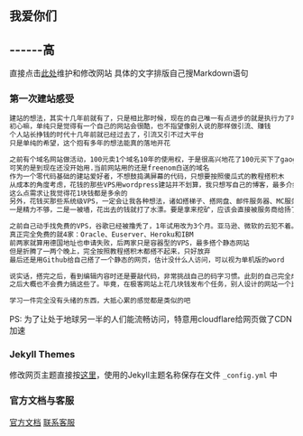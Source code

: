 ## 我爱你们    
##         ------高


直接点击[此处](https://github.com/1009055857/1009055857.github.io/edit/main/index.md)维护和修改网站
具体的文字排版自己搜Markdown语句

### 第一次建站感受
```markdown
建站的想法，其实十几年前就有了，只是相比那时候，现在的自己唯一有点进步的就是执行力了吧，大概
初心嘛，单纯只是觉得有一个自己的网站会很酷，也不指望像别人说的那样做引流、赚钱
个人站长挣钱的时代十几年前就已经过去了，引流又引不过大平台
只是单纯的希望，这个抱有多年的想法能真的落地开花

之前有个域名网站做活动，100元卖1个域名10年的使用权，于是很高兴地花了100元买下了gaogao.eu这个域名
可笑的是到现在还没开始用.当前网站用的还是freenom白送的域名
作为一个零代码基础的建站爱好者，不想鼓捣满屏幕的代码，只想要按照傻瓜式的教程搭积木
从成本的角度考虑，花钱的那些VPS用wordpress建站并不划算，我只想写自己的博客，最多介绍一下丝网布
这么点需求让我觉得花1块钱都是多余的
另外，花钱买那些系统级VPS，一定会让我各种想法，诸如搭梯子、搭网盘、邮件服务器、MC服务器之类的
一是精力不够，二是一被墙，花出去的钱就打了水漂。要是拿来挖矿，应该会直接被服务商给扬了

之前自己动手找免费的VPS，谷歌已经被撸秃了，1年试用改为3个月。亚马逊、微软的云犯不着。
真正完全免费的就4家：Oracle、Euserver、Heroku和IBM
前两家就算用德国地址也申请失败，后两家只是容器型的VPS，最多搭个静态网站
但是折腾了一两个晚上，完全按照教程搭积木都搭不起来，只好放弃
最后还是用Github给自己搭了一个静态的网页，估计没什么人访问，可以视为单机版的word

说实话，搭完之后，看到编辑内容时还是要敲代码，非常挑战自己的码字习惯。此刻的自己完全成了泄气的皮球
之后大概也不会费力搞这些了。毕竟，在极客网站上花几块钱发布个任务，别人设计的网站一个比一个惊艳

学习一件完全没有头绪的东西，大抵心累的感觉都是类似的吧
```
PS: 为了让处于地球另一半的人们能流畅访问，特意用cloudflare给网页做了CDN加速

### Jekyll Themes

修改网页主题直接按[这里](https://github.com/1009055857/1009055857.github.io/settings/pages)，使用的Jekyll主题名称保存在文件 `_config.yml` 中

### 官方文档与客服

[官方文档](https://docs.github.com/categories/github-pages-basics/)  [联系客服](https://support.github.com/contact)
